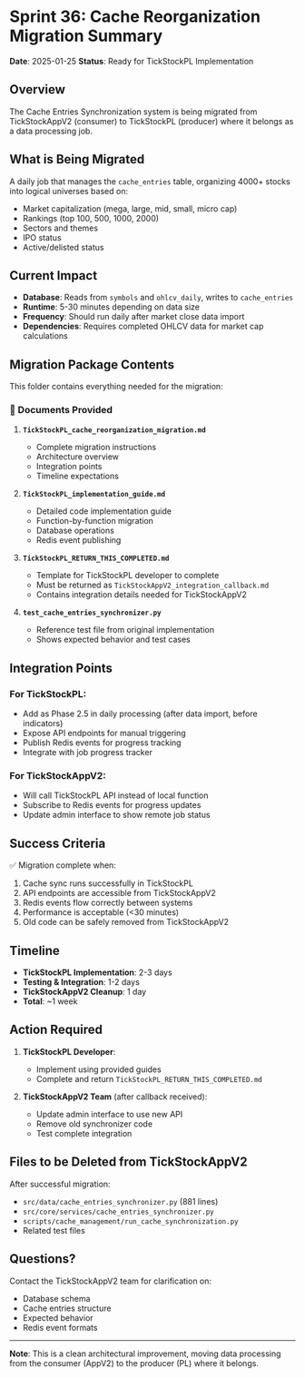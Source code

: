 # Sprint 36: Cache Reorganization Migration Summary

**Date**: 2025-01-25
**Status**: Ready for TickStockPL Implementation

## Overview

The Cache Entries Synchronization system is being migrated from TickStockAppV2 (consumer) to TickStockPL (producer) where it belongs as a data processing job.

## What is Being Migrated

A daily job that manages the `cache_entries` table, organizing 4000+ stocks into logical universes based on:
- Market capitalization (mega, large, mid, small, micro cap)
- Rankings (top 100, 500, 1000, 2000)
- Sectors and themes
- IPO status
- Active/delisted status

## Current Impact

- **Database**: Reads from `symbols` and `ohlcv_daily`, writes to `cache_entries`
- **Runtime**: 5-30 minutes depending on data size
- **Frequency**: Should run daily after market close data import
- **Dependencies**: Requires completed OHLCV data for market cap calculations

## Migration Package Contents

This folder contains everything needed for the migration:

### 📄 Documents Provided

1. **`TickStockPL_cache_reorganization_migration.md`**
   - Complete migration instructions
   - Architecture overview
   - Integration points
   - Timeline expectations

2. **`TickStockPL_implementation_guide.md`**
   - Detailed code implementation guide
   - Function-by-function migration
   - Database operations
   - Redis event publishing

3. **`TickStockPL_RETURN_THIS_COMPLETED.md`**
   - Template for TickStockPL developer to complete
   - Must be returned as `TickStockAppV2_integration_callback.md`
   - Contains integration details needed for TickStockAppV2

4. **`test_cache_entries_synchronizer.py`**
   - Reference test file from original implementation
   - Shows expected behavior and test cases

## Integration Points

### For TickStockPL:
- Add as Phase 2.5 in daily processing (after data import, before indicators)
- Expose API endpoints for manual triggering
- Publish Redis events for progress tracking
- Integrate with job progress tracker

### For TickStockAppV2:
- Will call TickStockPL API instead of local function
- Subscribe to Redis events for progress updates
- Update admin interface to show remote job status

## Success Criteria

✅ Migration complete when:
1. Cache sync runs successfully in TickStockPL
2. API endpoints are accessible from TickStockAppV2
3. Redis events flow correctly between systems
4. Performance is acceptable (<30 minutes)
5. Old code can be safely removed from TickStockAppV2

## Timeline

- **TickStockPL Implementation**: 2-3 days
- **Testing & Integration**: 1-2 days
- **TickStockAppV2 Cleanup**: 1 day
- **Total**: ~1 week

## Action Required

1. **TickStockPL Developer**:
   - Implement using provided guides
   - Complete and return `TickStockPL_RETURN_THIS_COMPLETED.md`

2. **TickStockAppV2 Team** (after callback received):
   - Update admin interface to use new API
   - Remove old synchronizer code
   - Test complete integration

## Files to be Deleted from TickStockAppV2

After successful migration:
- `src/data/cache_entries_synchronizer.py` (881 lines)
- `src/core/services/cache_entries_synchronizer.py`
- `scripts/cache_management/run_cache_synchronization.py`
- Related test files

## Questions?

Contact the TickStockAppV2 team for clarification on:
- Database schema
- Cache entries structure
- Expected behavior
- Redis event formats

---

**Note**: This is a clean architectural improvement, moving data processing from the consumer (AppV2) to the producer (PL) where it belongs.
